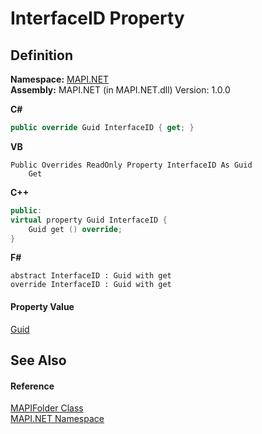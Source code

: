 # InterfaceID Property




## Definition
**Namespace:** <a href="5bef4637-66f8-16d4-e5f4-4d0da57a1538.md">MAPI.NET</a>  
**Assembly:** MAPI.NET (in MAPI.NET.dll) Version: 1.0.0

**C#**
``` C#
public override Guid InterfaceID { get; }
```
**VB**
``` VB
Public Overrides ReadOnly Property InterfaceID As Guid
	Get
```
**C++**
``` C++
public:
virtual property Guid InterfaceID {
	Guid get () override;
}
```
**F#**
``` F#
abstract InterfaceID : Guid with get
override InterfaceID : Guid with get
```



#### Property Value
<a href="https://learn.microsoft.com/dotnet/api/system.guid" target="_blank" rel="noopener noreferrer">Guid</a>

## See Also


#### Reference
<a href="f0f65788-8462-2019-0156-d17cd0205fa2.md">MAPIFolder Class</a>  
<a href="5bef4637-66f8-16d4-e5f4-4d0da57a1538.md">MAPI.NET Namespace</a>  
